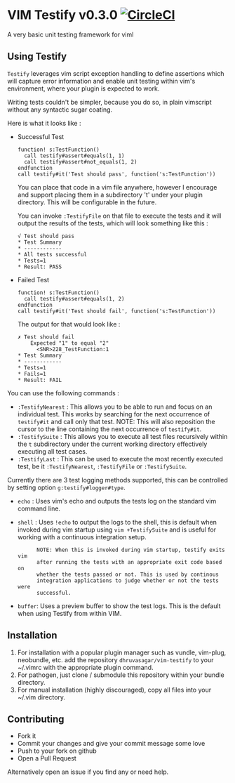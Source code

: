 # VIM Testify v0.3.0 [![CircleCI](https://circleci.com/gh/dhruvasagar/vim-testify.svg?style=svg)](https://circleci.com/gh/dhruvasagar/vim-testify)

A very basic unit testing framework for viml

## Using Testify

`Testify` leverages vim script exception handling to define assertions which
will capture error information and enable unit testing within vim's
environment, where your plugin is expected to work.

Writing tests couldn't be simpler, because you do so, in plain vimscript
without any syntactic sugar coating.

Here is what it looks like :

- Successful Test

  ```vim
  function! s:TestFunction()
    call testify#assert#equals(1, 1)
    call testify#assert#not_equals(1, 2)
  endfunction
  call testify#it('Test should pass', function('s:TestFunction'))
  ```

  You can place that code in a vim file anywhere, however I encourage and
  support placing them in a subdirectory 't' under your plugin directory.
  This will be configurable in the future.

  You can invoke `:TestifyFile` on that file to execute the tests and it will
  output the results of the tests, which will look something like this :

  ```testify
  √ Test should pass
  * Test Summary
  * ------------
  * All tests successful
  * Tests=1
  * Result: PASS
  ```

- Failed Test

  ```vim
  function! s:TestFunction()
    call testify#assert#equals(1, 2)
  endfunction
  call testify#it('Test should fail', function('s:TestFunction'))
  ```

  The output for that would look like :

  ```testify
  ✗ Test should fail
      Expected "1" to equal "2"
        <SNR>228_TestFunction:1
  * Test Summary
  * ------------
  * Tests=1
  * Fails=1
  * Result: FAIL
  ```

You can use the following commands :

- `:TestifyNearest` : This allows you to be able to run and focus on an
  individual test. This works by searching for the next
  occurrence of `testify#it` and call only that test.
  NOTE: This will also reposition the cursor to the line
  containing the next occurrence of `testify#it`.
- `:TestifySuite` : This allows you to execute all test files recursively
  within the `t` subdirectory under the current working
  directory effectively executing all test cases.
- `:TestifyLast` : This can be used to execute the most recently executed
  test, be it `:TestifyNearest`, `:TestifyFile` or
  `:TestifySuite`.

Currently there are 3 test logging methods supported, this can be controlled
by setting option `g:testify#logger#type`.

- `echo` : Uses vim's echo and outputs the tests log on the standard vim
  command line.
- `shell` : Uses `!echo` to output the logs to the shell, this is default
  when invoked during vim startup using `vim +TestifySuite` and
  is useful for working with a continuous integration setup.

            NOTE: When this is invoked during vim startup, testify exits vim
            after running the tests with an appropriate exit code based on
            whether the tests passed or not. This is used by continous
            integration applications to judge whether or not the tests were
            successful.

- `buffer`: Uses a preview buffer to show the test logs. This is the default
  when using Testify from within VIM.

## Installation

1. For installation with a popular plugin manager such as vundle, vim-plug,
   neobundle, etc. add the repository `dhruvasagar/vim-testify` to your
   ~/.vimrc with the appropriate plugin command.
2. For pathogen, just clone / submodule this repository within your bundle
   directory.
3. For manual installation (highly discouraged), copy all files into your
   ~/.vim directory.

## Contributing

- Fork it
- Commit your changes and give your commit message some love
- Push to your fork on github
- Open a Pull Request

Alternatively open an issue if you find any or need help.
